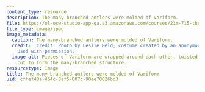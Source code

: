 ```yaml
---
content_type: resource
description: The many-branched antlers were molded of Variform.
file: https://ol-ocw-studio-app-qa.s3.amazonaws.com/courses/21m-715-the-craft-of-costume-design-fall-2009/cffef48a464c8af5807c90ee70026bd3_IMG_0732.jpg
file_type: image/jpeg
image_metadata:
  caption: The many-branched antlers were molded of Variform.
  credit: 'Credit: Photo by Leslie Held; costume created by an anonymous MIT student.
    Used with permission.'
  image-alt: Pieces of Variform are wrapped around each other, twisted, curved, and
    cut to form the many-branched structure.
resourcetype: Image
title: The many-branched antlers were molded of Variform
uid: cffef48a-464c-8af5-807c-90ee70026bd3
---
```

